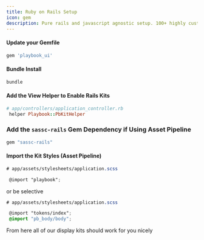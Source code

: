 ```yaml
---
title: Ruby on Rails Setup
icon: gem
description: Pure rails and javascript agnostic setup. 100+ highly customizable ViewComponents. Build design driven UI in Rails with ViewComponents.
---
```


#### Update your Gemfile
```sh
gem 'playbook_ui'
```

#### Bundle Install
```sh
bundle
```

#### Add the View Helper to Enable Rails Kits
```rb
# app/controllers/application_controller.rb
 helper Playbook::PbKitHelper
```

### Add the `sassc-rails` Gem Dependency if Using Asset Pipeline
```rb
gem "sassc-rails"
```

#### Import the Kit Styles (Asset Pipeline)
```scss
# app/assets/stylesheets/application.scss

 @import "playbook";
```

or be selective

```scss
# app/assets/stylesheets/application.scss

 @import "tokens/index";
 @import "pb_body/body";
```

From here all of our display kits should work for you nicely